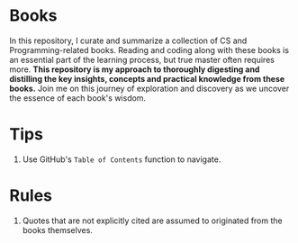 # Books

In this repository, I curate and summarize a collection of CS and Programming-related books. Reading and coding along with these books is an essential part of the learning process, but true master often requires more. **This repository is my approach to thoroughly digesting and distilling the key insights, concepts and practical knowledge from these books.** Join me on this journey of exploration and discovery as we uncover the essence of each book's wisdom.

# Tips

1. Use GitHub's `Table of Contents` function to navigate.
# Rules

1. Quotes that are not explicitly cited are assumed to originated from the books themselves.